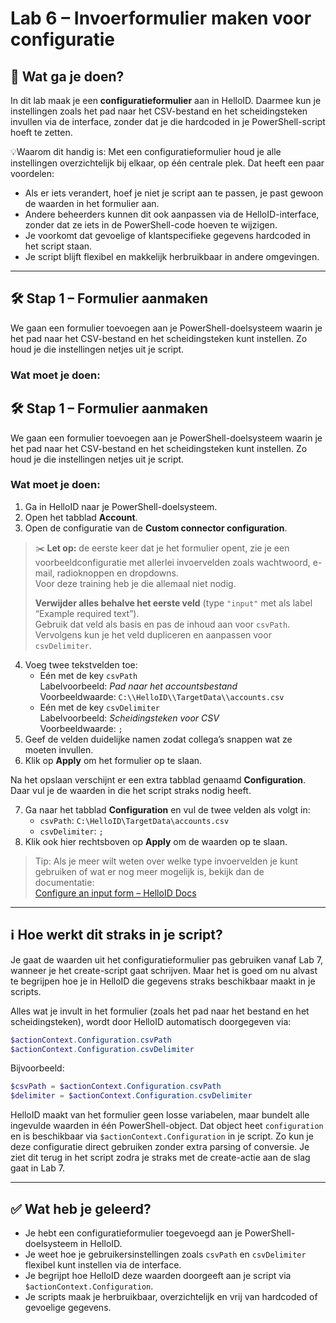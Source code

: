 
# Lab 6 – Invoerformulier maken voor configuratie

## 🧭 Wat ga je doen?

In dit lab maak je een **configuratieformulier** aan in HelloID. Daarmee kun je instellingen zoals het pad naar het CSV-bestand en het scheidingsteken invullen via de interface, zonder dat je die hardcoded in je PowerShell-script hoeft te zetten.

💡Waarom dit handig is:
Met een configuratieformulier houd je alle instellingen overzichtelijk bij elkaar, op één centrale plek. Dat heeft een paar voordelen:
- Als er iets verandert, hoef je niet je script aan te passen, je past gewoon de waarden in het formulier aan.
- Andere beheerders kunnen dit ook aanpassen via de HelloID-interface, zonder dat ze iets in de PowerShell-code hoeven te wijzigen.
- Je voorkomt dat gevoelige of klantspecifieke gegevens hardcoded in het script staan.
- Je script blijft flexibel en makkelijk herbruikbaar in andere omgevingen.

---

## 🛠️ Stap 1 – Formulier aanmaken

We gaan een formulier toevoegen aan je PowerShell-doelsysteem waarin je het pad naar het CSV-bestand en het scheidingsteken kunt instellen. Zo houd je die instellingen netjes uit je script.

### Wat moet je doen:

## 🛠️ Stap 1 – Formulier aanmaken

We gaan een formulier toevoegen aan je PowerShell-doelsysteem waarin je het pad naar het CSV-bestand en het scheidingsteken kunt instellen. Zo houd je die instellingen netjes uit je script.

### Wat moet je doen:

1. Ga in HelloID naar je PowerShell-doelsysteem.  
2. Open het tabblad **Account**.  
3. Open de configuratie van de **Custom connector configuration**.

> ✂️ **Let op:** de eerste keer dat je het formulier opent, zie je een voorbeeldconfiguratie met allerlei invoervelden zoals wachtwoord, e-mail, radioknoppen en dropdowns.  
> Voor deze training heb je die allemaal niet nodig.  
>  
> **Verwijder alles behalve het eerste veld** (type `"input"` met als label “Example required text”).  
> Gebruik dat veld als basis en pas de inhoud aan voor `csvPath`.  
> Vervolgens kun je het veld dupliceren en aanpassen voor `csvDelimiter`.

4. Voeg twee tekstvelden toe:
   - Eén met de key `csvPath`  
     Labelvoorbeeld: *Pad naar het accountsbestand*  
     Voorbeeldwaarde: `C:\\HelloID\\TargetData\\accounts.csv`
   - Eén met de key `csvDelimiter`  
     Labelvoorbeeld: *Scheidingsteken voor CSV*  
     Voorbeeldwaarde: `;`
5. Geef de velden duidelijke namen zodat collega’s snappen wat ze moeten invullen.
6. Klik op **Apply** om het formulier op te slaan.

Na het opslaan verschijnt er een extra tabblad genaamd **Configuration**. Daar vul je de waarden in die het script straks nodig heeft.

7. Ga naar het tabblad **Configuration** en vul de twee velden als volgt in:
   - `csvPath`: `C:\HelloID\TargetData\accounts.csv`
   - `csvDelimiter`: `;`
8. Klik ook hier rechtsboven op **Apply** om de waarden op te slaan.

> Tip: Als je meer wilt weten over welke type invoervelden je kunt gebruiken of wat er nog meer mogelijk is, bekijk dan de documentatie:  
> [Configure an input form – HelloID Docs](https://docs.helloid.com/en/provisioning/target-systems/powershell-target-systems/input-forms--provisioning-systems-.html)

---

## ℹ️ Hoe werkt dit straks in je script?

Je gaat de waarden uit het configuratieformulier pas gebruiken vanaf Lab 7, wanneer je het create-script gaat schrijven. Maar het is goed om nu alvast te begrijpen hoe je in HelloID die gegevens straks beschikbaar maakt in je scripts.

Alles wat je invult in het formulier (zoals het pad naar het bestand en het scheidingsteken), wordt door HelloID automatisch doorgegeven via:

```powershell
$actionContext.Configuration.csvPath
$actionContext.Configuration.csvDelimiter
```

Bijvoorbeeld:

```powershell
$csvPath = $actionContext.Configuration.csvPath
$delimiter = $actionContext.Configuration.csvDelimiter
```

HelloID maakt van het formulier geen losse variabelen, maar bundelt alle ingevulde waarden in één PowerShell-object. Dat object heet `configuration` en is beschikbaar via `$actionContext.Configuration` in je script. Zo kun je deze configuratie direct gebruiken zonder extra parsing of conversie.
Je ziet dit terug in het script zodra je straks met de create-actie aan de slag gaat in Lab 7.

---

## ✅ Wat heb je geleerd?

- Je hebt een configuratieformulier toegevoegd aan je PowerShell-doelsysteem in HelloID.
- Je weet hoe je gebruikersinstellingen zoals `csvPath` en `csvDelimiter` flexibel kunt instellen via de interface.
- Je begrijpt hoe HelloID deze waarden doorgeeft aan je script via `$actionContext.Configuration`.
- Je scripts maak je herbruikbaar, overzichtelijk en vrij van hardcoded of gevoelige gegevens.
